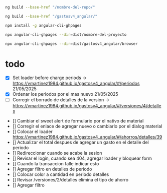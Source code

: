 ```bash
ng build --base-href "/nombre-del-repo/"

ng build --base-href "/gastosv4_angular/"
```

```bash
npm install -g angular-cli-ghpages
```

```bash
npx angular-cli-ghpages --dir=dist/nombre-del-proyecto

npx angular-cli-ghpages --dir=dist/gastosv4_angular/browser
```

# todo

- [X] Set loader before charge periods -> https://vmartinez1984.github.io/gastosv4_angular/#/periodos     21/05/2025
- [X] Ordenar los periodos por el mas nuevo                                                               21/05/2025
- [ ] Corregir el borrado de detalles de la version -> https://vmartinez1984.github.io/gastosv4_angular/#/versiones/4/detalles
- [] Cambiar el sweet alert de formulario por el nativo de material
- [] Corregir el enlace de agregar nuevo o cambiarlo por el dialog material
- [] Colocar el loader https://vmartinez1984.github.io/gastosv4_angular/#/ahorros/detalles/39
- [] Actualizar el total despues de agregar un gasto en el detalle del periodo
- [] Redireccionar cuando se acabe la sesion
- [] Revisar el login, cuando sea 404, agregar loader y bloquear form
- [] Cuando la transaccion falle indicar esto
- [] Agregar filtro en detalles de periodo
- [] Colocar color a cantidad en periodo detalles
- [] Revisar /versiones/2/detalles elimina el tipo de ahorro
- [] Agregar filtro
